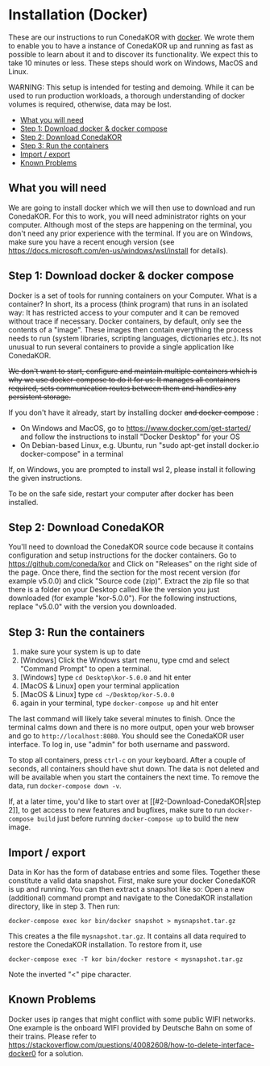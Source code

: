# Installation (Docker)

These are our instructions to run ConedaKOR with [docker](https://docker.com). We wrote them to enable you to have a instance of ConedaKOR up and running as fast as possible to learn about it and to discover its functionality. We expect this to take 10 minutes or less. These steps should work on Windows, MacOS and Linux.

WARNING: This setup is intended for testing and demoing. While it can be used to run production workloads, a thorough understanding of docker volumes is required, otherwise, data may be lost.

- [What you will need](#what-you-will-need)
- [Step 1: Download docker & docker compose](#step-1-download-docker--docker-compose)
- [Step 2: Download ConedaKOR](#step-2-download-conedakor)
- [Step 3: Run the containers](#step-3-run-the-containers)
- [Import / export](#import--export)
- [Known Problems](#known-problems)

## What you will need

We are going to install docker which we will then use to download and run ConedaKOR. For this to work, you will need administrator rights on your computer. Although most of the steps are happening on the terminal, you don't need any prior experience with the terminal. If you are on Windows, make sure you have a recent enough version (see https://docs.microsoft.com/en-us/windows/wsl/install for details).

## Step 1: Download docker & docker compose

Docker is a set of tools for running containers on your Computer. What is a container? In short, its a process (think program) that runs in an isolated way: It has restricted access to your computer and it can be removed without trace if necessary. Docker containers, by default, only see the contents of a "image". These images then contain everything the process needs to run (system libraries, scripting languages, dictionaries etc.). Its not unusual to run several containers to provide a single application like ConedaKOR.

~~We don't want to start, configure and maintain multiple containers which is why we use docker-compose to do it for us: It manages all containers required, sets communication routes between them and handles any persistent storage.~~

If you don't have it already, start by installing docker ~~and docker compose~~ :

* On Windows and MacOS, go to https://www.docker.com/get-started/ and follow the instructions to install "Docker Desktop" for your OS
* On Debian-based Linux, e.g. Ubuntu, run "sudo apt-get install docker.io docker-compose" in a terminal

If, on Windows, you are prompted to install wsl 2, please install it following the given instructions.

To be on the safe side, restart your computer after docker has been installed.

## Step 2: Download ConedaKOR

You'll need to download the ConedaKOR source code because it contains configuration and setup instructions for the docker containers. Go to https://github.com/coneda/kor and Click on "Releases" on the right side of the page. Once there, find the section for the most recent version (for example v5.0.0) and click "Source code (zip)". Extract the zip file so that there is a folder on your Desktop called like the version you just downloaded (for example "kor-5.0.0"). For the following instructions, replace "v5.0.0" with the version you downloaded.

## Step 3: Run the containers

1. make sure your system is up to date
2. [Windows] Click the Windows start menu, type cmd and select "Command Prompt" to open a terminal.
3. [Windows] type `cd Desktop\kor-5.0.0` and hit enter
4. [MacOS & Linux] open your terminal application
5. [MacOS & Linux] type `cd ~/Desktop/kor-5.0.0`
6. again in your terminal, type `docker-compose up` and hit enter

The last command will likely take several minutes to finish. Once the terminal calms down and there is no more output, open your web browser and go to `http://localhost:8080`. You should see the ConedaKOR user interface. To log in, use "admin" for both username and password.

To stop all containers, press `ctrl-c` on your keyboard. After a couple of seconds, all containers should have shut down. The data is not deleted and will be available when you start the containers the next time. To remove the data, run `docker-compose down -v`.

If, at a later time, you'd like to start over at [[#2-Download-ConedaKOR|step 2]], to get access to new features and bugfixes, make sure to run `docker-compose build` just before running `docker-compose up` to build the new image.

## Import / export

Data in Kor has the form of database entries and some files. Together these constitute a valid data snapshot. First, make sure your docker ConedaKOR is up and running. You can then extract a snapshot like so: Open a new (additional) command prompt and navigate to the ConedaKOR installation directory, like in step 3. Then run:

    docker-compose exec kor bin/docker snapshot > mysnapshot.tar.gz

This creates a the file `mysnapshot.tar.gz`. It contains all data required to restore the ConedaKOR installation. To restore from it, use

    docker-compose exec -T kor bin/docker restore < mysnapshot.tar.gz

Note the inverted "<" pipe character.

## Known Problems

Docker uses ip ranges that might conflict with some public WIFI networks. One example is the onboard WIFI provided by Deutsche Bahn on some of their trains. Please refer to https://stackoverflow.com/questions/40082608/how-to-delete-interface-docker0 for a solution.
